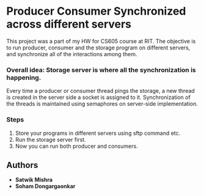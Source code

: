 # Producer Consumer Synchronized across different servers 
This project was a part of my HW for CS605 course at  RIT. The objective is to run producer, consumer and the storage program on different servers, and synchronize all of the interactions among them. 

### Overall idea: Storage server is where all the synchronization is happening. 
Every time a producer or consumer thread pings the storage, a new thread is created in the server side a socket is assigned to it. Synchronization of the threads is maintained using semaphores on server-side implementation. 

### Steps
1. Store your programs in different servers using sftp command etc. 
2. Run the storage server first.
3. Now you can run both producer and consumers.

## Authors

* **Satwik Mishra**
* **Soham Dongargaonkar**

